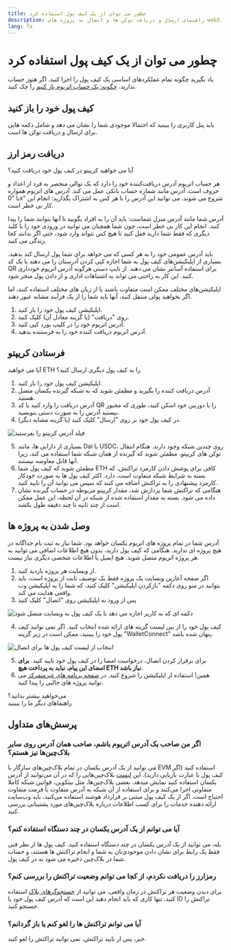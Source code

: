 ```yaml
---
title: چطور می توان از یک کیف پول استفاده کرد
description: راهنمای ارسال و دریافت توکن ها و اتصال به پروژه های web3.
lang: fa
---
```


# چطور می توان از یک کیف پول استفاده کرد

یاد بگیرید چگونه تمام عملکردهای اساسی یک کیف پول را اجرا کنید. اگر هنوز حساب ندارید، [ چگونه: یک حساب اتریوم باز کنیم](/guides/how-to-create-an-ethereum-account/) را چک کنید.

## کیف پول خود را باز کنید

باید پنل کاربری را ببینید که احتمالا موجودی شما را نشان می دهد و شامل دکمه هایی برای ارسال و دریافت توکن ها است.

## دریافت رمز ارز

آیا می خواهید کریپتو در کیف پول خود دریافت کنید؟

هر حساب اتریوم آدرس دریافت‌کننده خود را دارد که یک توالی منحصر به فرد از اعداد و حروف است. آدرس مانند شماره حساب بانکی عمل می کند. آدرس های اتریوم همواره با "0x" شروع می شوند. می توانید این آدرس را با هر کس به اشتراک بگذارید: انجام این کار بی خطر است.

آدرس شما مانند آدرس منرل شماست: باید آن را به افراد بگویید تا آنها بتوانند شما را پیدا کنند. انجام این کار بی خطر است، چون شما همچنان می توانید در ورودی خود را با کلید دیگری که فقط شما دارید قفل کنید تا هیچ کس نتواند وارد شود، حتی اگر بدانند کجا زندگی می کنید.

باید آدرس عمومی خود را به هر کسی که می خواهد برای شما پول ارسال کند بدهید. بسیاری از اپلیکیشن‌های کیف پول به شما اجازه کپی کردن آدرستان را می دهند یا یک کد QR برای استفاده آسانتر نشان می دهند. از تایپ دستی هرگونه آدرس اتریوم خودداری کنید. این کار به راحتی می تواند به اشتباهات اداری و از دادن پول منجر شود.

اپلیکیشن‌های مختلف ممکن است متفاوت باشند یا از زبان های مختلف استفاده کنند، اما اگر بخواهید پولی منتقل کنید، آنها باید شما را از یک فرآیند مشابه عبور دهند.

1. اپلیکیشن کیف پول خود را باز کنید.
2. روی "دریافت" (یا گزینه معادل آن) کلیک کنید.
3. آدرس اتریوم خود را در کلیپ بورد کپی کنید.
4. آدرس اتریوم دریافت کننده خود را به فرستنده بدهید.

## فرستادن کریپتو

آیا می خواهید ETH را به کیف پول دیگری ارسال کنید؟

1. اپلیکیشن کیف پول خود را باز کنید.
2. آدرس دریافت کننده را بگیرید و مطمئن شوید که به شبکه گیرنده یکسان متصل هستید.
3. آدرس دریافت را وارد کنید یا کد QR را با دوربین خود اسکن کنید، طوری که مجبور نیستید آدرس را به صورت دستی بنویسید.
4. در کیف پول خود بر روی "ارسال" کلیک کنید (یا گزینه مشابه دیگر).

![فیلد آدرس کریپتو را بفرستید](./send.png)
<br/>

5. بسیاری از دارایی ها، مانند Dai یا USDC، روی چندین شبکه‌ وجود دارند. هنگام انتقال توکن های کریپتو، مطمئن شوید که گیرنده از همان شبکه شما استفاده می کند، زیرا آنها قابل معاوضه نیستند.
6. مطمئن شوید که کیف پول شما ETH کافی برای پوشش دادن کارمزد تراکنش، که بسته به شرایط شبکه متفاوت است، دارد. اکثر کیف پول ها به صورت خودکار کارمزد پیشنهادی را به تراکنش اضافه می کنند که سپس می توانید آن را تایید کنید.
7. هنگامی که تراکنش شما پردازش شد، مقدار کریپتو مربوطه در حساب گیرنده نشان داده می شود. بسته به مقدار استفاده شده از شبکه در آن لحظه، این عمل ممکن است از چند ثانیه تا چند دقیقه طول بکشد.

## وصل شدن به پروژه ها

آدرس شما در تمام پروژه های اتریوم یکسان خواهد بود. شما نیاز به ثبت نام جداگانه در هیچ پروژه ای ندارید. هنگامی که کیف پول دارید، بدون هیچ اطلاعات اضافی می توانید به هر پروژه اتریوم متصل شوید. هیچ ایمیل یا اطلاعات شخصی دیگری نیاز نیست.

1. از وبسایت هر پروژه بازدید کنید.
2. اگر صفحه آعازین وبسایت یک پروژه فقط یک توصیف ثابت از پروژه است، باید بتوانید در منو روی دکمه "بازکردن اپلیکیشن" کلیک کنید، که شما را به اپلیکیشن وب واقعی هدایت می کند.
3. پس از ورود به اپلیکیشن روی "اتصال" کلیک کنید

![دکمه ای که به کاربر اجازه می دهد با یک کیف پول به وبسایت متصل شود](./connect1.png)

4. کیف پول خود را از بین لیست گزینه های ارائه شده انتخاب کنید. اگر نمی توانید کیف پول خود را ببینید، ممکن است در زیر گزینه "WalletConnect" پنهان شده باشد.

![انتخاب از لیست کیف پول ها برای اتصال](./connect2.png)

5. برای برقرار کردن اتصال، درخواست امضا را در کیف پول خود تایید کنید. **برای امضای این پیام، نباید به پرداخت هیچ ETH نیاز باشد**.
6. همین! استفاده از اپلیکیشن را شروع کنید. در [صفحه برنامه های غیرمتمرکز](/dapps/#explore) می توانید پروژه های جالبی را پیدا کنید. <br />

<Alert variant="update">
<Emoji text=":eyes:" className="text-4xl"/>
<AlertContent className="justify-between flex-row items-center">
  <div>می‌خواهید بیشتر بدانید؟</div>
  <ButtonLink href="/guides/">
    راهنماهای دیگر ما را ببینید
  </ButtonLink>
</AlertContent>
</Alert>

## پرسش‌های متداول

### اگر من صاحب یک آدرس اتریوم باشم، صاحب همان آدرس روی سایر بلاک‌چین‌ها نیز هستم؟

می توانید از یک آدرس یکسان در تمام بلاک‌چین‌های سازگار با EVM استفاده کنید (اگر کیف پول با عبارت بازیابی دارید). این [لیست](https://chainlist.org/) بلاک‌چین‌هایی را که در آن می‌توانید از آدرس یکسان استفاده کنید نمایش میدهد. بعضی بلاک‌چین‌ها، مثل بیتکوین، قوانین شبکه کاملا متفاوتی اجرا می‌کنند و برای استفاده از آن شبکه به آدرس متفاوت با فرمت متفاوت احتیاج است. اگر از یک کیف پول مبتنی بر قرارداد هوشند استفاده می‌کنید، باید وب‌سایت ارائه دهنده خدمات را برای کسب اطلاعات درباره بلاک‌چین‌های مورد پشتیبانی بررسی کنید.

### آیا می توانم از یک آدرس یکسان در چند دستگاه استفاده کنم؟

بله، می توانید از یک آدرس یکسان در چند دستگاه استفاده کنید. کیف پول ها از نظر فنی فقط یک رابط برای نشان دادن موجودی‌تان به شما و انجام تراکنش ها هستند، و حساب شما در بلاک‌چین ذخیره می شود نه در کیف پول.

### رمزارز را دریافت نکردم، از کجا می توانم وضعیت تراکنش را بررسی کنم؟

برای دیدن وضعیت هر تراکنش در زمان واقعی، می توانید از [جستجوگر‌های بلاک](/developers/docs/data-and-analytics/block-explorers/) استفاده کنید. تنها کاری که باید انجام دهید این است که آدرس کیف پول خود یا ID تراکنش را جستجو کنید.

### آیا می توانم تراکنش ها را لغو کنم یا باز گردانم؟

خیر، پس ار تایید تراکنش، نمی توانید تراکنش را لغو کنید.
